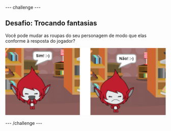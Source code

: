 \--- challenge \---

## Desafio: Trocando fantasias

Você pode mudar as roupas do seu personagem de modo que elas conforme à resposta do jogador?

![screenshot](images/brain-costume.png)

\--- /challenge \---